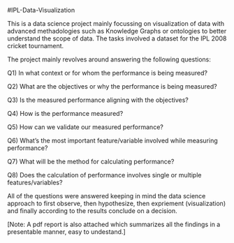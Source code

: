 #IPL-Data-Visualization


This is a data science project mainly focussing on visualization of data with advanced methadologies such as Knowledge Graphs or ontologies to better understand the scope of data. The tasks involved a dataset for the IPL 2008 cricket tournament.


The project mainly revolves around answering the following questions:


Q1) In what context or for whom the performance is being measured?

Q2) What are the objectives or why the performance is being measured?

Q3) Is the measured performance aligning with the objectives?

Q4) How is the performance measured?

Q5) How can we validate our measured performance?

Q6) What’s the most important feature/variable involved while measuring performance?

Q7) What will be the method for calculating performance?

Q8) Does the calculation of performance involves single or multiple features/variables?


All of the questions were answered keeping in mind the data science approach to first observe, then hypothesize, then expriement (visualization) and finally according to the results conclude on a decision.


[Note: A pdf report is also attached which summarizes all the findings in a presentable manner, easy to undestand.]
